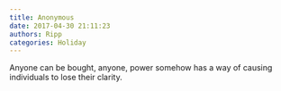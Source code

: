 ```yaml
---
title: Anonymous
date: 2017-04-30 21:11:23
authors: Ripp
categories: Holiday
---
```


 Anyone can be bought, anyone, power somehow has a way of causing individuals to lose their clarity.